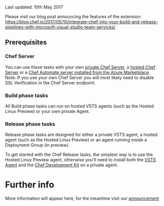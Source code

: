 Last updated: 10th May 2017 

Please visit our blog post announcing the features of the extension: <https://blog.chef.io/2017/05/10/integrate-chef-into-your-build-and-release-pipelines-with-microsoft-visual-studio-team-services/>

## Prerequisites

### Chef Server

You can use these tasks with your own [private Chef Server](http://downloads.chef.io), a [hosted Chef Server](https://www.chef.io) or a [Chef Automate server installed from the Azure Marketplace](https://blog.chef.io/2017/05/01/chef-automate-in-the-azure-marketplace/).  Note: If you use your own Chef Server you will most likely need to disable SSL Verification in the Chef Server endpoint.

### Build phase tasks

All Build phase tasks can run on hosted VSTS agents (such as the Hosted Linux Preview) or your own private Agent.

### Release phase tasks

Release phase tasks are designed for either a private VSTS agent, a hosted agent (such as the Hosted Linux Preview) or an agent running inside a Deployment Group (in preview).

To get started with the Chef Release tasks, the simplest way is to use the Hosted Linux Preview agent, otherwise you'll need to install both the [VSTS Agent](https://www.visualstudio.com/en-us/docs/build/actions/agents/v2-linux) and the [Chef Development Kit](https://downloads.chef.io/chefdk) on a private agent.

# Further info

More information will appear here, for the meantime visit our [announcement](https://blog.chef.io/2017/05/10/integrate-chef-into-your-build-and-release-pipelines-with-microsoft-visual-studio-team-services/)